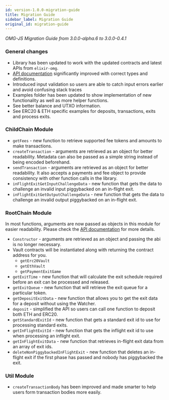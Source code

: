 ```yaml
---
id: version-1.0.0-migration-guide
title: Migration Guide
sidebar_label: Migration Guide
original_id: migration-guide
---
```


*OMG-JS Migration Guide from 3.0.0-alpha.6 to 3.0.0-0.4.1*

### General changes
- Library has been updated to work with the updated contracts and latest APIs from `elixir-omg`.
- [API documentation](https://developer.omisego.co/omg-js/) significantly improved with correct types and definitions.
- Introduced input validation so users are able to catch input errors earlier and avoid confusing stack traces
- Examples folder has been updated to show implementation of new functionality as well as more helper functions.
- See better balance and UTXO information.
- See ERC20 & ETH specific examples for deposits, transactions, exits and process exits.

### ChildChain Module
- `getFees` - new function to retrieve supported fee tokens and amounts to make transactions.
- `createTransaction` - arguments are retrieved as an object for better readability. Metadata can also be passed as a simple string instead of being encoded beforehand.
- `sendTransaction` - arguments are retrieved as an object for better readability. It also accepts a payments and fee object to provide consistency with other function calls in the library. 
- `inFlightExitGetInputChallengeData` - new function that gets the data to challenge an invalid input piggybacked on an in-flight exit.
- `inFlightExitGetOutputChallengeData` - new function that gets the data to challenge an invalid output piggybacked on an in-flight exit.

### RootChain Module
In most functions, arguments are now passed as objects in this module for easier readability. Please check the [API documentation](https://developer.omisego.co/omg-js/) for more details.
- `Constructor` - arguments are retrieved as an object and passing the abi is no longer necessary. 
- Vault contracts will be instantiated along with returning the contract address for you.
    - `getErc20Vault`
    - `getEthVault`
    - `getPaymentExitGame`
- `getExitTime` - new function that will calculate the exit schedule required before an exit can be processed and released.
- `getExitQueue` - new function that will retrieve the exit queue for a particular token.
- `getDepositExitData` - new function that allows you to get the exit data for a deposit without using the Watcher.
- `deposit` - simplified the API so users can call one function to deposit both ETH and ERC20.
- `getStandardExitId` - new function that gets a standard exit id to use for processing standard exits.
- `getInFlightExitId` - new function that gets the inflight exit id to use when processing an inflight exit.
- `getInFlightExitData` - new function that retrieves in-flight exit data from an array of exit ids.
- `deleteNonPiggybackedInFlightExit` - new function that deletes an in-flight exit if the first phase has passed and nobody has piggybacked the exit.

### Util Module
- `createTransactionBody` has been improved and made smarter to help users form transaction bodies more easily.
